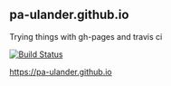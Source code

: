 ## pa-ulander.github.io

Trying things with gh-pages and travis ci


[![Build Status](https://travis-ci.com/pa-ulander/pa-ulander.github.io.svg?branch=main)](https://travis-ci.com/pa-ulander/pa-ulander.github.io)


https://pa-ulander.github.io
